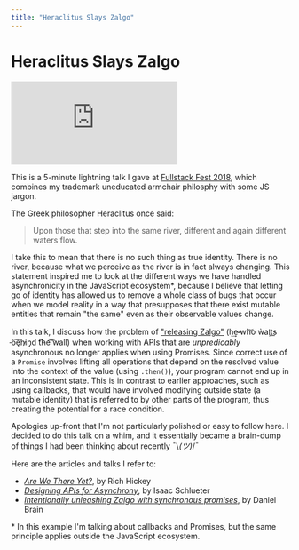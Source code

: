 ```yaml
---
title: "Heraclitus Slays Zalgo"
---
```


# Heraclitus Slays Zalgo

<iframe src="https://www.youtube.com/embed/C3GvXp4Detk?start=1572" frameborder="0" allow="accelerometer; autoplay; encrypted-media; gyroscope; picture-in-picture" allowfullscreen></iframe><br />

This is a 5-minute lightning talk I gave at [Fullstack Fest 2018](https://www.youtube.com/playlist?list=PLe9psSNJBf75O6abYvvjxhm36_QU9H-f2), which combines my trademark uneducated armchair philosphy with some JS jargon.

The Greek philosopher Heraclitus once said:

> Upon those that step into the same river, different and again different waters flow.

I take this to mean that there is no such thing as true identity. There is no river, because what we perceive as the river is in fact always changing. This statement inspired me to look at the different ways we have handled asynchronicity in the JavaScript ecosystem\*, because I believe that letting go of identity has allowed us to remove a whole class of bugs that occur when we model reality in a way that presupposes that there exist mutable entities that remain "the same" even as their observable values change.

In this talk, I discuss how the problem of ["releasing Zalgo"](http://blog.izs.me/post/59142742143/designing-apis-for-asynchrony) (h͢e̴ ̵wh͝o ẁa̧i̛t̕s͟ ̵b͠ȩhi̷n̡d t͡h̵e͡ ͡wall) when working with APIs that are _unpredicably_ asynchronous no longer applies when using Promises. Since correct use of a `Promise` involves lifting all operations that depend on the resolved value into the context of the value (using `.then()`), your program cannot end up in an inconsistent state. This is in contrast to earlier approaches, such as using callbacks, that would have involved modifying outside state (a mutable identity) that is referred to by other parts of the program, thus creating the potential for a race condition.

Apologies up-front that I'm not particularly polished or easy to follow here. I decided to do this talk on a whim, and it essentially became a brain-dump of things I had been thinking about recently ¯\\_(ツ)_/¯

Here are the articles and talks I refer to:

- [_Are We There Yet?_](https://www.infoq.com/presentations/Are-We-There-Yet-Rich-Hickey), by Rich Hickey
- [_Designing APIs for Asynchrony_](http://blog.izs.me/post/59142742143/designing-apis-for-asynchrony), by Isaac Schlueter
- [_Intentionally unleashing Zalgo with synchronous promises_](https://medium.com/@bluepnume/intentionally-unleashing-zalgo-with-promises-ab3f63ead2fd), by Daniel Brain

\* In this example I'm talking about callbacks and Promises, but the same principle applies outside the JavaScript ecosystem.

